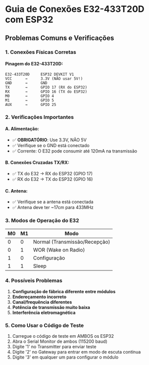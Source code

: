 # Guia de Conexões E32-433T20D com ESP32

## Problemas Comuns e Verificações

### 1. Conexões Físicas Corretas

#### Pinagem do E32-433T20D:
```
E32-433T20D     ESP32 DEVKIT V1
VCC      →      3.3V (NÃO usar 5V!)
GND      →      GND
TX       →      GPIO 17 (RX do ESP32)
RX       →      GPIO 16 (TX do ESP32)
M0       →      GPIO 4
M1       →      GPIO 5
AUX      →      GPIO 25
```

### 2. Verificações Importantes

#### A. Alimentação:
- ✅ **OBRIGATÓRIO**: Use 3.3V, NÃO 5V
- ✅ Verifique se o GND está conectado
- ✅ Corrente: O E32 pode consumir até 120mA na transmissão

#### B. Conexões Cruzadas TX/RX:
- ✅ TX do E32 → RX do ESP32 (GPIO 17)
- ✅ RX do E32 → TX do ESP32 (GPIO 16)

#### C. Antena:
- ✅ Verifique se a antena está conectada
- ✅ Antena deve ter ~17cm para 433MHz

### 3. Modos de Operação do E32

| M0 | M1 | Modo |
|----|----|----- |
| 0  | 0  | Normal (Transmissão/Recepção) |
| 0  | 1  | WOR (Wake on Radio) |
| 1  | 0  | Configuração |
| 1  | 1  | Sleep |

### 4. Possíveis Problemas

1. **Configuração de fábrica diferente entre módulos**
2. **Endereçamento incorreto**
3. **Canal/frequência diferentes**
4. **Potência de transmissão muito baixa**
5. **Interferência eletromagnética**

### 5. Como Usar o Código de Teste

1. Carregue o código de teste em AMBOS os ESP32
2. Abra o Serial Monitor de ambos (115200 baud)
3. Digite '1' no Transmitter para enviar teste
4. Digite '2' no Gateway para entrar em modo de escuta contínua
5. Digite '3' em qualquer um para configurar o módulo
